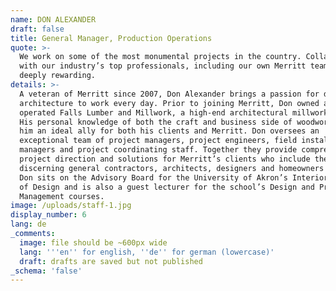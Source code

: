 ```yaml
---
name: DON ALEXANDER
draft: false
title: General Manager, Production Operations
quote: >-
  We work on some of the most monumental projects in the country. Collaborating
  with our industry’s top professionals, including our own Merritt team, is
  deeply rewarding.
details: >-
  A veteran of Merritt since 2007, Don Alexander brings a passion for design and
  architecture to work every day. Prior to joining Merritt, Don owned and
  operated Falls Lumber and Millwork, a high-end architectural millwork firm.
  His personal knowledge of both the craft and business side of woodworking make
  him an ideal ally for both his clients and Merritt. Don oversees an
  exceptional team of project managers, project engineers, field installation
  managers and project coordinating staff. Together they provide comprehensive
  project direction and solutions for Merritt’s clients who include the most
  discerning general contractors, architects, designers and homeowners anywhere.
  Don sits on the Advisory Board for the University of Akron’s Interior School
  of Design and is also a guest lecturer for the school’s Design and Project
  Management courses.
image: /uploads/staff-1.jpg
display_number: 6
lang: de
_comments:
  image: file should be ~600px wide
  lang: '''en'' for english, ''de'' for german (lowercase)'
  draft: drafts are saved but not published
_schema: 'false'
---
```

